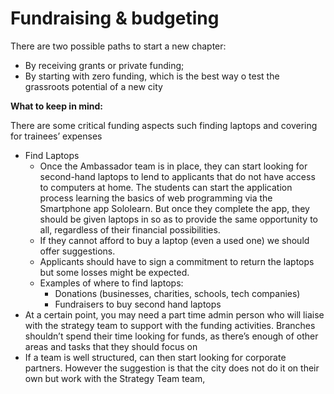 # Fundraising & budgeting

There are two possible paths to start a new chapter:

* By receiving grants or private funding;
* By starting with zero funding, which is the best way o test the grassroots potential of a new city

**What to keep in mind:**

There are some critical funding aspects such finding laptops and covering for trainees’ expenses&#x20;

* Find Laptops
  * Once the Ambassador team is in place, they can start looking for second-hand laptops to lend to applicants that do not have access to computers at home. The students can start the application process learning the basics of web programming via the Smartphone app Sololearn. But once they complete the app, they should be given laptops in so as to provide the same opportunity to all, regardless of their financial possibilities.
  * If they cannot afford to buy a laptop (even a used one) we should offer suggestions.
  * Applicants should have to sign a commitment to return the laptops but some losses might be expected.&#x20;
  * Examples of where to find laptops:
    * Donations (businesses, charities, schools, tech companies)
    * Fundraisers to buy second hand laptops
* At a certain point, you may need a part time admin person who will liaise with the strategy team to support with the funding activities. Branches shouldn’t spend their time looking for funds, as there’s enough of other areas and tasks that they should focus on
* If a team is well structured, can then start looking for corporate partners. However the suggestion is that the city does not do it on their own but work with the Strategy Team team,
